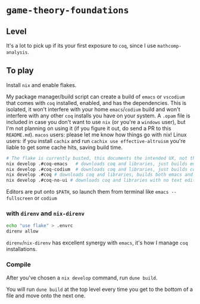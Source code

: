 # `game-theory-foundations`

## Level

It's a lot to pick up if its your first exposure to `coq`, since I use `mathcomp-analysis`.

## To play

Install `nix` and enable flakes.

My package manager/build script can create a build of `emacs` or `vscodium` that comes with `coq` installed, enabled, and has the dependencies. This is isolated, it won't interfere with your home `emacs`/`codium` build and won't interfere with any other `coq` installs you have on your system. A `.opam` file is included in case you don't want to use `nix` (or you're a `windows` user), but I'm not planning on using it (if you figure it out, do send a PR to this `README.md`). `macos` users: please let me know how things go with nix! Linux users: if you install `cachix` and run `cachix use effective-altruism` you're liable to get some cache hits, saving build time.

```sh
# The flake is currently busted, this documents the intended UX, not the current UX!
nix develop .#coq-emacs   # downloads coq and libraries, just builds emacs
nix develop .#coq-codium  # downloads coq and libraries, just builds codium
nix develop .#coq # downloads coq and libraries, builds both emacs and codium.
nix develop .#coq-no-ui # downloads coq and libraries with no text editor builds
```

Editors are put onto `$PATH`, so launch them from terminal like `emacs --fullscreen` or `codium`

### with `direnv` and `nix-direnv`

```sh
echo "use flake" > .envrc
direnv allow
```

`direnv`/`nix-direnv` has excellent synergy with `emacs`, it's how I manage `coq` installations.

### Compile

After you've chosen a `nix develop` command, run `dune build`.

You will run `dune build` at the top level every time you get to the bottom of a file and move onto the next one.
